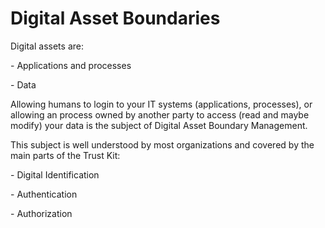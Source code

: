 # Digital Asset Boundaries

Digital assets are:

\-          Applications and processes

\-          Data

Allowing humans to login to your  IT systems (applications, processes),  or allowing an process owned by another party to  access (read and maybe modify) your data is the subject of Digital Asset Boundary Management.

This subject is well understood by most organizations and covered by the main parts of the Trust Kit:

\-          Digital Identification

\-          Authentication

\-          Authorization

